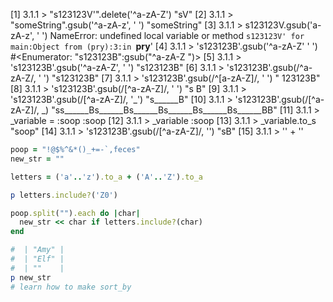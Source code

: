 [1] 3.1.1 > "s123123V'".delete('^a-zA-Z')
"sV"
[2] 3.1.1 > "someString".gsub('^a-zA-z', ' ')
"someString"
[3] 3.1.1 > s123123V.gsub('a-zA-z', ' ')
NameError: undefined local variable or method `s123123V' for main:Object
from (pry):3:in `__pry__'
[4] 3.1.1 > 's123123B'.gsub('^a-zA-Z' ' ')
#<Enumerator: "s123123B":gsub("^a-zA-Z ")>
[5] 3.1.1 > 's123123B'.gsub('^a-zA-Z', ' ')
"s123123B"
[6] 3.1.1 > 's123123B'.gsub(/^a-zA-Z/, ' ')
"s123123B"
[7] 3.1.1 > 's123123B'.gsub(/^[a-zA-Z]/, ' ')
" 123123B"
[8] 3.1.1 > 's123123B'.gsub(/[^a-zA-Z]/, ' ')
"s      B"
[9] 3.1.1 > 's123123B'.gsub(/[^a-zA-Z]/, '_')
"s______B"
[10] 3.1.1 > 's123123B'.gsub(/[^a-zA-Z]/, _)
"ss______Bs______Bs______Bs______Bs______Bs______BB"
[11] 3.1.1 > _variable = :soop
:soop
[12] 3.1.1 > _variable 
:soop
[13] 3.1.1 > _variable.to_s 
"soop"
[14] 3.1.1 > 's123123B'.gsub(/[^a-zA-Z]/, '')
"sB"
[15] 3.1.1 > '' + '' 

```Ruby
poop = "!@$%^&*()_+=-`,feces"
new_str = "" 

letters = ('a'..'z').to_a + ('A'..'Z').to_a

p letters.include?('Z0') 

poop.split("").each do |char|
  new_str << char if letters.include?(char)
end

#  | "Amy" | 
#  | "Elf" |
#  | ""    |
p new_str 
# learn how to make sort_by